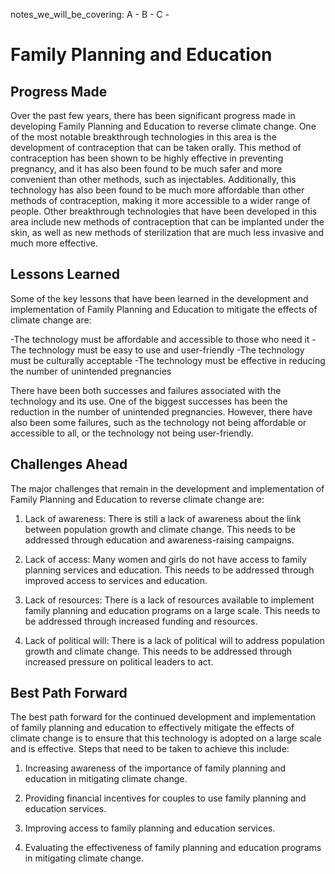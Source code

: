 notes_we_will_be_covering:
A -
B -
C -

# Family Planning and Education

## Progress Made

Over the past few years, there has been significant progress made in developing Family Planning and Education to reverse climate change. One of the most notable breakthrough technologies in this area is the development of contraception that can be taken orally. This method of contraception has been shown to be highly effective in preventing pregnancy, and it has also been found to be much safer and more convenient than other methods, such as injectables. Additionally, this technology has also been found to be much more affordable than other methods of contraception, making it more accessible to a wider range of people. Other breakthrough technologies that have been developed in this area include new methods of contraception that can be implanted under the skin, as well as new methods of sterilization that are much less invasive and much more effective.

## Lessons Learned

Some of the key lessons that have been learned in the development and implementation of Family Planning and Education to mitigate the effects of climate change are:

-The technology must be affordable and accessible to those who need it
-The technology must be easy to use and user-friendly
-The technology must be culturally acceptable
-The technology must be effective in reducing the number of unintended pregnancies

There have been both successes and failures associated with the technology and its use. One of the biggest successes has been the reduction in the number of unintended pregnancies. However, there have also been some failures, such as the technology not being affordable or accessible to all, or the technology not being user-friendly.

## Challenges Ahead

The major challenges that remain in the development and implementation of Family Planning and Education to reverse climate change are:

1. Lack of awareness: There is still a lack of awareness about the link between population growth and climate change. This needs to be addressed through education and awareness-raising campaigns.

2. Lack of access: Many women and girls do not have access to family planning services and education. This needs to be addressed through improved access to services and education.

3. Lack of resources: There is a lack of resources available to implement family planning and education programs on a large scale. This needs to be addressed through increased funding and resources.

4. Lack of political will: There is a lack of political will to address population growth and climate change. This needs to be addressed through increased pressure on political leaders to act.

## Best Path Forward

The best path forward for the continued development and implementation of family planning and education to effectively mitigate the effects of climate change is to ensure that this technology is adopted on a large scale and is effective. Steps that need to be taken to achieve this include:

1. Increasing awareness of the importance of family planning and education in mitigating climate change.

2. Providing financial incentives for couples to use family planning and education services.

3. Improving access to family planning and education services.

4. Evaluating the effectiveness of family planning and education programs in mitigating climate change.
